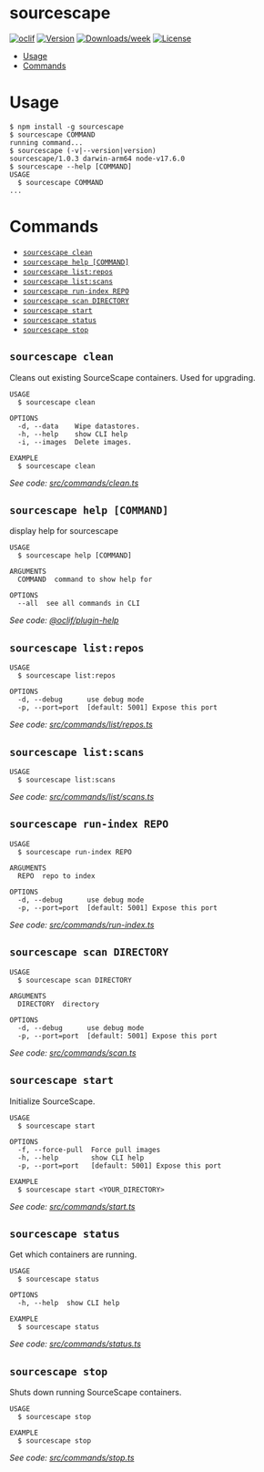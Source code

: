 sourcescape
===============



[![oclif](https://img.shields.io/badge/cli-oclif-brightgreen.svg)](https://oclif.io)
[![Version](https://img.shields.io/npm/v/sourcescape-cli.svg)](https://npmjs.org/package/sourcescape-cli)
[![Downloads/week](https://img.shields.io/npm/dw/sourcescape-cli.svg)](https://npmjs.org/package/sourcescape-cli)
[![License](https://img.shields.io/npm/l/sourcescape-cli.svg)](https://github.com/gukjoon/sourcescape-cli/blob/master/package.json)

<!-- toc -->
* [Usage](#usage)
* [Commands](#commands)
<!-- tocstop -->
# Usage
<!-- usage -->
```sh-session
$ npm install -g sourcescape
$ sourcescape COMMAND
running command...
$ sourcescape (-v|--version|version)
sourcescape/1.0.3 darwin-arm64 node-v17.6.0
$ sourcescape --help [COMMAND]
USAGE
  $ sourcescape COMMAND
...
```
<!-- usagestop -->
# Commands
<!-- commands -->
* [`sourcescape clean`](#sourcescape-clean)
* [`sourcescape help [COMMAND]`](#sourcescape-help-command)
* [`sourcescape list:repos`](#sourcescape-listrepos)
* [`sourcescape list:scans`](#sourcescape-listscans)
* [`sourcescape run-index REPO`](#sourcescape-run-index-repo)
* [`sourcescape scan DIRECTORY`](#sourcescape-scan-directory)
* [`sourcescape start`](#sourcescape-start)
* [`sourcescape status`](#sourcescape-status)
* [`sourcescape stop`](#sourcescape-stop)

## `sourcescape clean`

Cleans out existing SourceScape containers. Used for upgrading.

```
USAGE
  $ sourcescape clean

OPTIONS
  -d, --data    Wipe datastores.
  -h, --help    show CLI help
  -i, --images  Delete images.

EXAMPLE
  $ sourcescape clean
```

_See code: [src/commands/clean.ts](https://github.com/sourcescapeio/sourcescape/blob/v1.0.3/src/commands/clean.ts)_

## `sourcescape help [COMMAND]`

display help for sourcescape

```
USAGE
  $ sourcescape help [COMMAND]

ARGUMENTS
  COMMAND  command to show help for

OPTIONS
  --all  see all commands in CLI
```

_See code: [@oclif/plugin-help](https://github.com/oclif/plugin-help/blob/v3.3.1/src/commands/help.ts)_

## `sourcescape list:repos`

```
USAGE
  $ sourcescape list:repos

OPTIONS
  -d, --debug      use debug mode
  -p, --port=port  [default: 5001] Expose this port
```

_See code: [src/commands/list/repos.ts](https://github.com/sourcescapeio/sourcescape/blob/v1.0.3/src/commands/list/repos.ts)_

## `sourcescape list:scans`

```
USAGE
  $ sourcescape list:scans
```

_See code: [src/commands/list/scans.ts](https://github.com/sourcescapeio/sourcescape/blob/v1.0.3/src/commands/list/scans.ts)_

## `sourcescape run-index REPO`

```
USAGE
  $ sourcescape run-index REPO

ARGUMENTS
  REPO  repo to index

OPTIONS
  -d, --debug      use debug mode
  -p, --port=port  [default: 5001] Expose this port
```

_See code: [src/commands/run-index.ts](https://github.com/sourcescapeio/sourcescape/blob/v1.0.3/src/commands/run-index.ts)_

## `sourcescape scan DIRECTORY`

```
USAGE
  $ sourcescape scan DIRECTORY

ARGUMENTS
  DIRECTORY  directory

OPTIONS
  -d, --debug      use debug mode
  -p, --port=port  [default: 5001] Expose this port
```

_See code: [src/commands/scan.ts](https://github.com/sourcescapeio/sourcescape/blob/v1.0.3/src/commands/scan.ts)_

## `sourcescape start`

Initialize SourceScape.

```
USAGE
  $ sourcescape start

OPTIONS
  -f, --force-pull  Force pull images
  -h, --help        show CLI help
  -p, --port=port   [default: 5001] Expose this port

EXAMPLE
  $ sourcescape start <YOUR_DIRECTORY>
```

_See code: [src/commands/start.ts](https://github.com/sourcescapeio/sourcescape/blob/v1.0.3/src/commands/start.ts)_

## `sourcescape status`

Get which containers are running.

```
USAGE
  $ sourcescape status

OPTIONS
  -h, --help  show CLI help

EXAMPLE
  $ sourcescape status
```

_See code: [src/commands/status.ts](https://github.com/sourcescapeio/sourcescape/blob/v1.0.3/src/commands/status.ts)_

## `sourcescape stop`

Shuts down running SourceScape containers.

```
USAGE
  $ sourcescape stop

EXAMPLE
  $ sourcescape stop
```

_See code: [src/commands/stop.ts](https://github.com/sourcescapeio/sourcescape/blob/v1.0.3/src/commands/stop.ts)_
<!-- commandsstop -->
